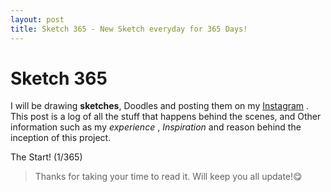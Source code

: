 ```yaml
---
layout: post
title: Sketch 365 - New Sketch everyday for 365 Days!
---
```


# Sketch 365

I will be drawing **sketches**, Doodles and posting them on my [Instagram](https://instagram.com/s4ay3nryp43d) . This post is a log of all the stuff that happens behind the scenes, and Other information such as my _experience_ , _Inspiration_ and reason behind the inception of this project.


The Start! (1/365)



> Thanks for taking your time to read it. Will keep you all update!😋